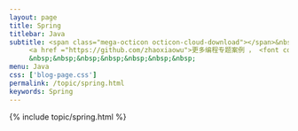 ```yaml
---
layout: page
title: Spring
titlebar: Java
subtitle: <span class="mega-octicon octicon-cloud-download"></span>&nbsp;&nbsp;
     <a href ="https://github.com/zhaoxiaowu">更多编程专题案例 ， <font color="#EB9439">点我</font>查看！</a><br/><br/>
     &nbsp;&nbsp;&nbsp;&nbsp;&nbsp;&nbsp;&nbsp;
menu: Java
css: ['blog-page.css']
permalink: /topic/spring.html
keywords: Spring
---
```


{% include topic/spring.html %}